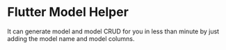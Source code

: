 # Flutter Model Helper

It can generate model and model CRUD for you in less than minute by just adding the model name and model columns. 
